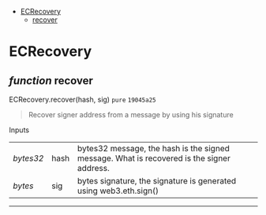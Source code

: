 * [ECRecovery](#ecrecovery)
  * [recover](#function-recover)

# ECRecovery


## *function* recover

ECRecovery.recover(hash, sig) `pure` `19045a25`

> Recover signer address from a message by using his signature

Inputs

| | | |
|-|-|-|
| *bytes32* | hash | bytes32 message, the hash is the signed message. What is recovered is the signer address. |
| *bytes* | sig | bytes signature, the signature is generated using web3.eth.sign() |


---
